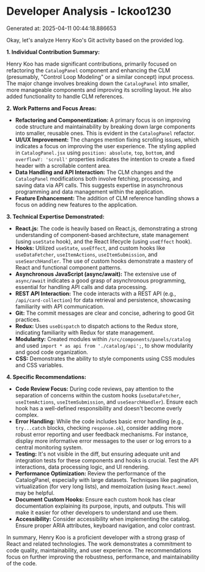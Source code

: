 # Developer Analysis - lckoo1230
Generated at: 2025-04-11 00:44:18.886653

Okay, let's analyze Henry Koo's Git activity based on the provided log.

**1. Individual Contribution Summary:**

Henry Koo has made significant contributions, primarily focused on refactoring the `CatalogPanel` component and enhancing the CLM (presumably, "Control Loop Modeling" or a similar concept) input process.  The major change involves breaking down the `CatalogPanel` into smaller, more manageable components and improving its scrolling layout.  He also added functionality to handle CLM references.

**2. Work Patterns and Focus Areas:**

*   **Refactoring and Componentization:** A primary focus is on improving code structure and maintainability by breaking down large components into smaller, reusable ones.  This is evident in the `CatalogPanel` refactor.
*   **UI/UX Improvement:**  The changes mention fixing scrolling issues, which indicates a focus on improving the user experience. The styling applied in `CatalogPanel.jsx` using `position: absolute`, `top`, `bottom`, and `overflowY: 'scroll'` properties indicates the intention to create a fixed header with a scrollable content area.
*   **Data Handling and API Interaction:**  The CLM changes and the `CatalogPanel` modifications both involve fetching, processing, and saving data via API calls. This suggests expertise in asynchronous programming and data management within the application.
*   **Feature Enhancement:** The addition of CLM reference handling shows a focus on adding new features to the application.

**3. Technical Expertise Demonstrated:**

*   **React.js:** The code is heavily based on React.js, demonstrating a strong understanding of component-based architecture, state management (using `useState` hook), and the React lifecycle (using `useEffect` hook).
*   **Hooks:** Utilized `useState`, `useEffect`, and custom hooks like `useDataFetcher`, `useItemActions`, `useItemSubmission`, and `useSearchHandler`. The use of custom hooks demonstrate a mastery of React and functional component patterns.
*   **Asynchronous JavaScript (async/await):**  The extensive use of `async/await` indicates a good grasp of asynchronous programming, essential for handling API calls and data processing.
*   **REST API Interaction:**  The code interacts with a REST API (e.g., `/api/card-collection`) for data retrieval and persistence, showcasing familiarity with API communication.
*   **Git:** The commit messages are clear and concise, adhering to good Git practices.
*   **Redux:** Uses `useDispatch` to dispatch actions to the Redux store, indicating familiarity with Redux for state management.
*   **Modularity:** Created modules within `/src/components/panels/catalog` and used `import * as api from './catalog/api';`, to show modularity and good code organization.
*   **CSS:** Demonstrates the ability to style components using CSS modules and CSS variables.

**4. Specific Recommendations:**

*   **Code Review Focus:** During code reviews, pay attention to the separation of concerns within the custom hooks (`useDataFetcher`, `useItemActions`, `useItemSubmission`, and `useSearchHandler`). Ensure each hook has a well-defined responsibility and doesn't become overly complex.
*   **Error Handling:** While the code includes basic error handling (e.g., `try...catch` blocks, checking `response.ok`), consider adding more robust error reporting and user feedback mechanisms.  For instance, display more informative error messages to the user or log errors to a central monitoring system.
*   **Testing:** It's not visible in the diff, but ensuring adequate unit and integration tests for these components and hooks is crucial. Test the API interactions, data processing logic, and UI rendering.
*   **Performance Optimization:** Review the performance of the CatalogPanel, especially with large datasets. Techniques like pagination, virtualization (for very long lists), and memoization (using `React.memo`) may be helpful.
*   **Document Custom Hooks:** Ensure each custom hook has clear documentation explaining its purpose, inputs, and outputs. This will make it easier for other developers to understand and use them.
*   **Accessibility:** Consider accessibility when implementing the catalog. Ensure proper ARIA attributes, keyboard navigation, and color contrast.

In summary, Henry Koo is a proficient developer with a strong grasp of React and related technologies. The work demonstrates a commitment to code quality, maintainability, and user experience. The recommendations focus on further improving the robustness, performance, and maintainability of the code.
